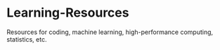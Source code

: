 # Learning-Resources
Resources for coding, machine  learning, high-performance computing, statistics, etc. 

